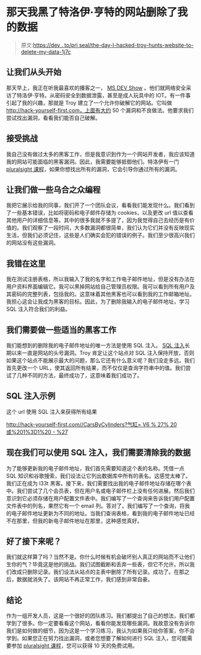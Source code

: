 # 那天我黑了特洛伊·亨特的网站删除了我的数据

> 原文:[https://dev . to/prj seal/the-day-I-hacked-troy-hunts-website-to-delete-my-data-1j7c](https://dev.to/prjseal/the-day-i-hacked-troy-hunts-website-to-delete-my-data-1j7c)

## [](#lets-start-from-the-beginning)让我们从头开始

那天早上，我正在听我最喜欢的播客之一， [MS DEV Show](http://msdevshow.com/) 。他们就网络安全采访了特洛伊·亨特。从密码安全到数据泄露，甚至是成人玩具中的 IOT。有一件事引起了我的兴趣，那就是 Troy 建立了一个允许你破解它的网站。它叫做 http://hack-yourself-first.com，上面有大约 50 个漏洞和不良做法。他要求我们尝试找出漏洞，看看我们能否自己破解。

## [](#challenge-accepted)接受挑战

我自己没有做过太多的黑客工作，但是我意识到作为一个网站开发者，我应该知道我的网站可能面临的黑客漏洞。因此，我需要能够抵御他们。特洛伊有一门 [pluralsight 课程](https://pluralsight.pxf.io/c/1192775/424552/7490?u=https%3A%2F%2Fwww.pluralsight.com%2Fcourses%2Fhack-yourself-first)，如果你想找出所有的漏洞，它会引导你通过所有的漏洞。

## 让我们做一些乌合之众编程

我把它展示给我的同事，我们开了一个团队会议，看看我们能发现什么。我们看到了一些基本错误，比如将密码和电子邮件存储为 cookies，以及更改 url 值以查看其他用户的详细信息等。其中的很多我就不多提了，因为我觉得自己去经历是有价值的。我们观察了一段时间，大多数漏洞都很简单，我们认为它们并没有反映现实生活，但我们必须记住，这些是人们确实会犯的错误的例子。我们至少很高兴我们的网站没有这些漏洞。

## [](#heres-where-i-went-wrong)我错在这里

我在测试注册表格，所以我输入了我的名字和工作电子邮件地址，但是没有办法在用户资料界面编辑它。我可以黑掉网站给自己管理员权限。我可以看到所有用户及其密码的完整列表，包括我的。这意味着其他黑客也可以看到我的工作邮箱地址。我担心这会让我成为黑客的目标。因此，为了删除我输入的电子邮件地址，学习 SQL 注入符合我们的利益。

## 我们需要做一些适当的黑客工作

我们能想到的删除我的电子邮件地址的唯一方法是使用 SQL 注入。 [SQL 注入](https://www.owasp.org/index.php/SQL_Injection)长期以来一直是网站的头号漏洞。Troy 肯定让这个站点对 SQL 注入保持开放，否则如果这个站点不能展示最大的问题，那么它还有什么意义呢？我们没走多远。我们首先更改一个 URL，使其返回所有结果，而不仅仅是查询字符串中的值。我们尝试了几种不同的方法，最终成功了，这意味着我们成功了。

## [](#sql-injection-example)SQL 注入示例

这个 url 使用 SQL 注入来获得所有结果

[http://hack-yourself-first.com//CarsByCylinders?气缸= V6 % 27% 20 或%201%3D1%20 - %27](http://hack-yourself-first.com//CarsByCylinders?Cylinders=V6%27%20OR%201%3D1%20--%27)

## [](#now-we-can-use-sql-injection-we-needed-to-clear-my-data)现在我们可以使用 SQL 注入，我们需要清除我的数据

为了能够更新我的电子邮件地址，我们首先需要知道这个表的名称。凭借一点 SQL 知识和谷歌搜索，我们设法让它列出数据库中所有的表名。这感觉太棒了。我们正在成为 l33t 黑客。接下来，我们需要找出我的电子邮件地址存储在哪个表中。我们尝试了几个会员表，但在用户名或电子邮件栏上没有任何进展。然后我们意识到它必须存储在用户配置文件表中。我们编写了一个查询来告诉我们用户配置文件表中的列名，果然它有一个 email 列。答对了。我们编写了一个查询，将我的电子邮件地址更新为不同的地址。当我们查询表格，看到我的电子邮件地址已经不在那里，但我的新电子邮件地址在那里，这种感觉真好。

## [](#okay-what-next)好了接下来呢？

我们就这样算了吗？当然不是。你什么时候有机会破坏别人真正的网站而不让他们生你的气？毕竟这是他的挑战。我们试图截断和丢弃一些表，但它不允许。所以我们改成只删除记录。我们设法从站点的主表中删除了所有记录。成功了。在那之后，数据就消失了。该网站不再正常工作，我们感到非常自豪。

## [](#conclusion)结论

作为一组开发人员，这是一个很好的团队练习。我们都提出了自己的想法，我们都学到了很多。你一定要看看这个网站，看看你能发现哪些漏洞。我故意没有告诉你我们是如何做的细节，因为这是一个学习练习，我认为如果我只给你答案，你不会学到。如果您正在努力找出漏洞，或者您想要了解如何进行 SQL 注入，您可能需要参加 [pluralsight 课程](https://pluralsight.pxf.io/c/1192775/424552/7490?u=https%3A%2F%2Fwww.pluralsight.com%2Fcourses%2Fhack-yourself-first)，您可以获得 10 天的免费试用。